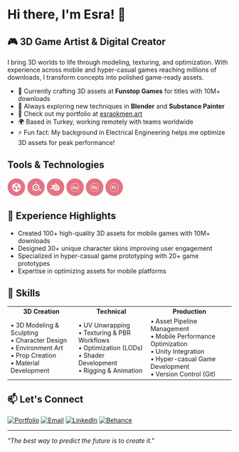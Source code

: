 # Hi there, I'm Esra! 👋

<!--<img align="right" width="300" src="https://github.com/esraokmen/esraokmen/assets/your-asset-id/3d-model-showcase.gif" alt="3D art showcase"/>-->

## 🎮 3D Game Artist & Digital Creator

I bring 3D worlds to life through modeling, texturing, and optimization. With experience across mobile and hyper-casual games reaching millions of downloads, I transform concepts into polished game-ready assets.

- 🔭 Currently crafting 3D assets at **Funstop Games** for titles with 10M+ downloads
- 🌱 Always exploring new techniques in **Blender** and **Substance Painter**
- 🎨 Check out my portfolio at [esraokmen.art](https://esraokmen.art)
- 🌍 Based in Turkey, working remotely with teams worldwide
- ⚡ Fun fact: My background in Electrical Engineering helps me optimize 3D assets for peak performance!

## Tools & Technologies

<p align="left">
  <img src="https://raw.githubusercontent.com/esraokmen/esraokmen/refs/heads/main/assets/img/unity.png" alt="unity" width="40" height="40"/>
  <img src="https://github.com/esraokmen/esraokmen/blob/main/assets/img/substance.png" alt="substance.png" width="40" height="40"/>
  <img src="https://github.com/esraokmen/esraokmen/blob/main/assets/img/blender.png" alt="blender" width="40" height="40"/>
  <img src="https://github.com/esraokmen/esraokmen/blob/main/assets/img/after_effects.png" alt="after_effects" width="40" height="40"/>
  <img src="https://github.com/esraokmen/esraokmen/blob/main/assets/img/photoshop.png" alt="photoshop" width="40" height="40"/>
  <img src="https://github.com/esraokmen/esraokmen/blob/main/assets/img/premiere.png" alt="premiere.png" width="40" height="40"/>
</p>

## 💼 Experience Highlights

- Created 100+ high-quality 3D assets for mobile games with 10M+ downloads
- Designed 30+ unique character skins improving user engagement
- Specialized in hyper-casual game prototyping with 20+ game prototypes
- Expertise in optimizing assets for mobile platforms

## 🎯 Skills

<table>
  <tr>
    <td align="center"><b>3D Creation</b></td>
    <td align="center"><b>Technical</b></td>
    <td align="center"><b>Production</b></td>
  </tr>
  <tr>
    <td>
      • 3D Modeling & Sculpting<br/>
      • Character Design<br/>
      • Environment Art<br/>
      • Prop Creation<br/>
      • Material Development
    </td>
    <td>
      • UV Unwrapping<br/>
      • Texturing & PBR Workflows<br/>
      • Optimization (LODs)<br/>
      • Shader Development<br/>
      • Rigging & Animation
    </td>
    <td>
      • Asset Pipeline Management<br/>
      • Mobile Performance Optimization<br/>
      • Unity Integration<br/>
      • Hyper-casual Game Development<br/>
      • Version Control (Git)
    </td>
  </tr>
</table>

## 📫 Let's Connect

<div align="left">
  <a href="https://www.esraokmen.art" target="_blank"><img src="https://img.shields.io/badge/Portfolio-E94D64?style=for-the-badge&logo=safari&logoColor=white" alt="Portfolio"/></a>
  <a href="mailto:esra@okmen.art"><img src="https://img.shields.io/badge/Email-E94D64?style=for-the-badge&logo=gmail&logoColor=white" alt="Email"/></a>
  <a href="https://linkedin.com/in/esraokmen" target="_blank"><img src="https://img.shields.io/badge/LinkedIn-E94D64?style=for-the-badge&logo=linkedin&logoColor=white" alt="LinkedIn"/></a>
  <a href="https://behance.net/esraokmen" target="_blank"><img src="https://img.shields.io/badge/Behance-E94D64?style=for-the-badge&logo=behance&logoColor=white" alt="Behance"/></a>
</div>

---

*"The best way to predict the future is to create it."*
